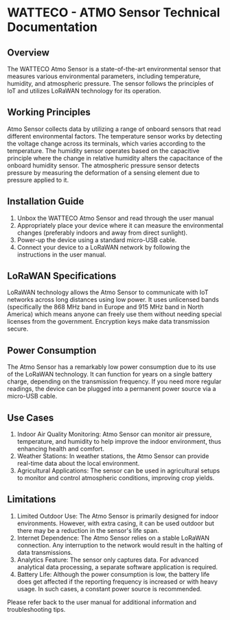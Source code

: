 # WATTECO - ATMO Sensor Technical Documentation

## Overview

The WATTECO Atmo Sensor is a state-of-the-art environmental sensor that measures various environmental parameters, including temperature, humidity, and atmospheric pressure. The sensor follows the principles of IoT and utilizes LoRaWAN technology for its operation. 

## Working Principles

Atmo Sensor collects data by utilizing a range of onboard sensors that read different environmental factors. The temperature sensor works by detecting the voltage change across its terminals, which varies according to the temperature. The humidity sensor operates based on the capacitive principle where the change in relative humidity alters the capacitance of the onboard humidity sensor. The atmospheric pressure sensor detects pressure by measuring the deformation of a sensing element due to pressure applied to it. 

## Installation Guide

1. Unbox the WATTECO Atmo Sensor and read through the user manual
2. Appropriately place your device where it can measure the environmental changes (preferably indoors and away from direct sunlight).
3. Power-up the device using a standard micro-USB cable.
4. Connect your device to a LoRaWAN network by following the instructions in the user manual.

## LoRaWAN Specifications

LoRaWAN technology allows the Atmo Sensor to communicate with IoT networks across long distances using low power. It uses unlicensed bands (specifically the 868 MHz band in Europe and 915 MHz band in North America) which means anyone can freely use them without needing special licenses from the government. Encryption keys make data transmission secure.

## Power Consumption

The Atmo Sensor has a remarkably low power consumption due to its use of the LoRaWAN technology. It can function for years on a single battery charge, depending on the transmission frequency. If you need more regular readings, the device can be plugged into a permanent power source via a micro-USB cable.

## Use Cases

1. Indoor Air Quality Monitoring: Atmo Sensor can monitor air pressure, temperature, and humidity to help improve the indoor environment, thus enhancing health and comfort.
2. Weather Stations: In weather stations, the Atmo Sensor can provide real-time data about the local environment.
3. Agricultural Applications: The sensor can be used in agricultural setups to monitor and control atmospheric conditions, improving crop yields.

## Limitations

1. Limited Outdoor Use: The Atmo Sensor is primarily designed for indoor environments. However, with extra casing, it can be used outdoor but there may be a reduction in the sensor's life span.
2. Internet Dependence: The Atmo Sensor relies on a stable LoRaWAN connection. Any interruption to the network would result in the halting of data transmissions.
3. Analytics Feature: The sensor only captures data. For advanced analytical data processing, a separate software application is required.
4. Battery Life: Although the power consumption is low, the battery life does get affected if the reporting frequency is increased or with heavy usage. In such cases, a constant power source is recommended. 

Please refer back to the user manual for additional information and troubleshooting tips.

